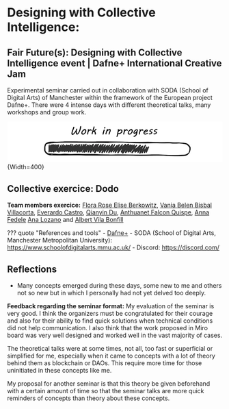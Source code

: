 # **Designing with Collective Intelligence:**
## Fair Future(s): Designing with Collective Intelligence event | Dafne+ International Creative Jam

Experimental seminar carried out in collaboration with SODA (School of Digital Arts) of Manchester within the framework of the European project Dafne+. There were 4 intense days with different theoretical talks, many workshops and group work.


![WIP](../images/WIP.png){Width=400}



## Collective exercice: Dodo

**Team members exercice:**
[Flora Rose Elise Berkowitz](https://floraroseberkowitz.github.io/),
[Vania Belen Bisbal Villacorta](https://vania-bisbal.github.io/repo-website/),
[Everardo Castro](https://everardocastro.github.io/mdef1/), 
[Qianyin Du](https://33dudu.github.io/magicreator/),
[Anthuanet Falcon Quispe](https://anthuanetf.github.io/MDEF/),
[Anna Fedele](https://https://annafedele.github.io/mdef/)
[Ana Lozano](https://annnalozano.github.io/PaginaWeb/) and
[Albert Vila Bonfill](https://avilabon.github.io/MDEF_Albert/)



??? quote "References and tools"
    - [Dafne+](https://dafneplus.eu/)
    - SODA (School of Digital Arts, Manchester Metropolitan University): https://www.schoolofdigitalarts.mmu.ac.uk/
    - Discord: https://discord.com/



## Reflections

- Many concepts emerged during these days, some new to me and others not so new but in which I personally had not yet delved too deeply.

**Feedback regarding the seminar format:**
My evaluation of the seminar is very good. I think the organizers must be congratulated for their courage and also for their ability to find quick solutions when technical conditions did not help communication. I also think that the work proposed in Miro board was very well designed and worked well in the vast majority of cases.

The theoretical talks were at some times, not all, too fast or superficial or simplified for me, especially when it came to concepts with a lot of theory behind them as blockchain or DAOs. This require more time for those uninitiated in these concepts like me.

My proposal for another seminar is that this theory be given beforehand with a certain amount of time so that the seminar talks are more quick reminders of concepts than theory about these concepts.

